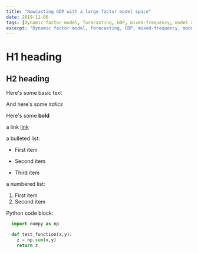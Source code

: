 ```yaml
---
title: "Nowcasting GDP with a large factor model space"
date: 2019-11-06
tags: [Dynamic factor model, forecasting, GDP, mixed-frequency, model averaging, time-varying-parameter]
excerpt: "Dynamic factor model, forecasting, GDP, mixed-frequency, model averaging, time-varying-parameter"
---
```


# H1 heading

## H2 heading

Here's some basic text

And here's some *italics*

Here's some **bold**

a link [link](https://github.com/)

a bulleted list:
* First item
+ Second item
- Third item

a numbered list:
1. First item
2. Second item

Python code block:
```python
  import numpy as np

  def test_function(x,y):
    z = np.sum(x,y)
    return z
```
